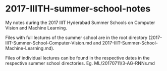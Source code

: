 # 2017-IIITH-summer-school-notes

My notes during the 2017 IIIT Hyderabad Summer Schools on Computer Vision and Machine Learning.

Files with full lectures of the summer school are in the root directory (2017-IIIT-Summer-School-Computer-Vision.md and 2017-IIIT-Summer-School-Machine-Learning.md).

Files of individual lectures can be found in the respective dates in the respective summer school directories.
Eg. ML/20170711/3-AG-RNNs.md
